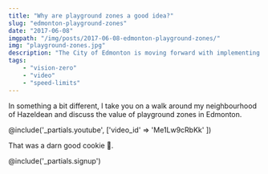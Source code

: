 ```yaml
---
title: "Why are playground zones a good idea?"
slug: "edmonton-playground-zones"
date: "2017-06-08"
imgpath: "/img/posts/2017-06-08-edmonton-playground-zones/"
img: "playground-zones.jpg"
description: "The City of Edmonton is moving forward with implementing playground zones. Why are they a good idea? Troy explains in this video"
tags: 
    - "vision-zero"
    - "video"
    - "speed-limits"
---
```


In something a bit different, I take you on a walk around my neighbourhood of Hazeldean and discuss the value of
playground zones in Edmonton.

@include('_partials.youtube', ['video_id' => 'Me1Lw9cRbKk' ])

That was a darn good cookie 🍪.

@include('_partials.signup')
